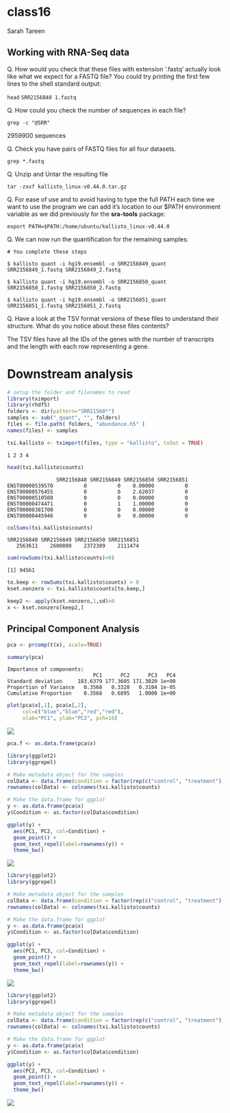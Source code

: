# class16
Sarah Tareen

## Working with RNA-Seq data

Q. How would you check that these files with extension ‘.fastq’ actually
look like what we expect for a FASTQ file? You could try printing the
first few lines to the shell standard output:

`head` `SRR2156848 1.fastq`

Q. How could you check the number of sequences in each file?

`grep -c "@SRR"`

2959900 sequences

Q. Check you have pairs of FASTQ files for all four datasets.

`grep *.fastq`

Q. Unzip and Untar the resulting file

`tar -zxvf kallisto_linux-v0.44.0.tar.gz`

Q. For ease of use and to avoid having to type the full PATH each time
we want to use the program we can add it’s location to our \$PATH
environment variable as we did previously for the **sra-tools** package:

`export PATH=$PATH:/home/ubuntu/kallisto_linux-v0.44.0`

Q. We can now run the quantification for the remaining samples:

`# You complete these steps`

`$ kallisto quant -i hg19.ensembl -o SRR2156849_quant SRR2156849_1.fastq SRR2156849_2.fastq`

`$ kallisto quant -i hg19.ensembl -o SRR2156850_quant SRR2156850_1.fastq SRR2156850_2.fastq`

`$ kallisto quant -i hg19.ensembl -o SRR2156851_quant SRR2156851_1.fastq SRR2156851_2.fastq`

Q. Have a look at the TSV format versions of these files to understand
their structure. What do you notice about these files contents?

The TSV files have all the IDs of the genes with the number of
transcripts and the length with each row representing a gene.

# **Downstream analysis**

``` r
# setup the folder and filenames to read
library(tximport)
library(rhdf5)
folders <- dir(pattern="SRR21568*")
samples <- sub("_quant", "", folders)
files <- file.path( folders, "abundance.h5" )
names(files) <- samples

txi.kallisto <- tximport(files, type = "kallisto", txOut = TRUE)
```

    1 2 3 4 

``` r
head(txi.kallisto$counts)
```

                    SRR2156848 SRR2156849 SRR2156850 SRR2156851
    ENST00000539570          0          0    0.00000          0
    ENST00000576455          0          0    2.62037          0
    ENST00000510508          0          0    0.00000          0
    ENST00000474471          0          1    1.00000          0
    ENST00000381700          0          0    0.00000          0
    ENST00000445946          0          0    0.00000          0

``` r
colSums(txi.kallisto$counts)
```

    SRR2156848 SRR2156849 SRR2156850 SRR2156851 
       2563611    2600800    2372309    2111474 

``` r
sum(rowSums(txi.kallisto$counts)>0)
```

    [1] 94561

``` r
to.keep <- rowSums(txi.kallisto$counts) > 0
kset.nonzero <- txi.kallisto$counts[to.keep,]
```

``` r
keep2 <- apply(kset.nonzero,1,sd)>0
x <- kset.nonzero[keep2,]
```

## **Principal Component Analysis**

``` r
pca <- prcomp(t(x), scale=TRUE)
```

``` r
summary(pca)
```

    Importance of components:
                                PC1      PC2      PC3   PC4
    Standard deviation     183.6379 177.3605 171.3020 1e+00
    Proportion of Variance   0.3568   0.3328   0.3104 1e-05
    Cumulative Proportion    0.3568   0.6895   1.0000 1e+00

``` r
plot(pca$x[,1], pca$x[,2],
     col=c("blue","blue","red","red"),
     xlab="PC1", ylab="PC2", pch=16)
```

![](class16ec_files/figure-commonmark/unnamed-chunk-9-1.png)

``` r
pca.f <- as.data.frame(pca$x)
```

``` r
library(ggplot2)
library(ggrepel)

# Make metadata object for the samples
colData <- data.frame(condition = factor(rep(c("control", "treatment"), each = 2)))
rownames(colData) <- colnames(txi.kallisto$counts)

# Make the data.frame for ggplot 
y <- as.data.frame(pca$x)
y$Condition <- as.factor(colData$condition)

ggplot(y) +
  aes(PC1, PC2, col=Condition) +
  geom_point() +
  geom_text_repel(label=rownames(y)) +
  theme_bw()
```

![](class16ec_files/figure-commonmark/unnamed-chunk-11-1.png)

``` r
library(ggplot2)
library(ggrepel)

# Make metadata object for the samples
colData <- data.frame(condition = factor(rep(c("control", "treatment"), each = 2)))
rownames(colData) <- colnames(txi.kallisto$counts)

# Make the data.frame for ggplot 
y <- as.data.frame(pca$x)
y$Condition <- as.factor(colData$condition)

ggplot(y) +
  aes(PC1, PC3, col=Condition) +
  geom_point() +
  geom_text_repel(label=rownames(y)) +
  theme_bw()
```

![](class16ec_files/figure-commonmark/unnamed-chunk-12-1.png)

``` r
library(ggplot2)
library(ggrepel)

# Make metadata object for the samples
colData <- data.frame(condition = factor(rep(c("control", "treatment"), each = 2)))
rownames(colData) <- colnames(txi.kallisto$counts)

# Make the data.frame for ggplot 
y <- as.data.frame(pca$x)
y$Condition <- as.factor(colData$condition)

ggplot(y) +
  aes(PC2, PC3, col=Condition) +
  geom_point() +
  geom_text_repel(label=rownames(y)) +
  theme_bw()
```

![](class16ec_files/figure-commonmark/unnamed-chunk-13-1.png)
